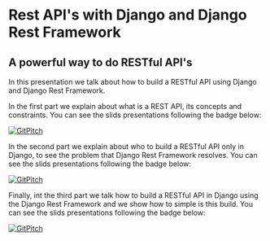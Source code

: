 # Rest API's with Django and Django Rest Framework
## A powerful way to do RESTful API's

In this presentation we talk about how to build a RESTful API using Django and Django Rest Framework.

In the first part we explain about what is a REST API, its concepts and constraints. You can see the slids presentations following the badge below:

[![GitPitch](https://gitpitch.com/assets/badge.svg)](https://gitpitch.com/Riverfount/drf_api_presentation/master?p=part01)

In the second part we explain about who to build a RESTful API only in Django, to see the problem that Django Rest Framework resolves. You can see the slids presentations following the badge below:

[![GitPitch](https://gitpitch.com/assets/badge.svg)](https://gitpitch.com/Riverfount/drf_api_presentation/master?p=part02)

Finally, int the third part we talk how to build a RESTful API in Django using the Django Rest Framework and we show how to simple is this build. You can see the slids presentations following the badge below:

[![GitPitch](https://gitpitch.com/assets/badge.svg)](https://gitpitch.com/Riverfount/drf_api_presentation/master?p=part03)
